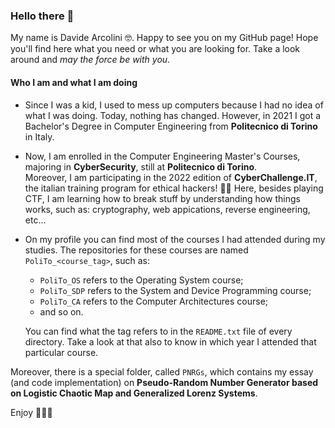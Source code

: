 ### Hello there 👋

My name is Davide Arcolini 🤓. Happy to see you on my GitHub page! Hope you'll find here what you need or what you are looking for. Take a look around and *may the force be with you*.

#### Who I am and what I am doing
- Since I was a kid, I used to mess up computers because I had no idea of what I was doing. Today, nothing has changed. However, in 2021 I got a Bachelor's Degree in Computer Engineering from **Politecnico di Torino** in Italy.

- Now, I am enrolled in the Computer Engineering Master's Courses, majoring in **CyberSecurity**, still at **Politecnico di Torino**.\
Moreover, I am participating in the 2022 edition of **CyberChallenge.IT**, the italian training program for ethical hackers! 🧑‍💻 Here, besides playing CTF, I am learning how to break stuff by understanding how things works, such as: cryptography, web appications, reverse engineering, etc...

- On my profile you can find most of the courses I had attended during my studies. The repositories for these courses are named `PoliTo_<course_tag>`, such as: 
  - `PoliTo_OS` refers to the Operating System course;
  - `PoliTo_SDP` refers to the System and Device Programming course;
  - `PoliTo_CA` refers to the Computer Architectures course;
  - and so on.

  You can find what the tag refers to in the `README.txt` file of every directory. Take a look at that also to know in which year I attended that particular course.

Moreover, there is a special folder, called `PNRGs`, which contains my essay (and code implementation) on **Pseudo-Random Number Generator based on Logistic Chaotic Map and Generalized Lorenz Systems**. 

Enjoy 🧙🏼‍♂️
